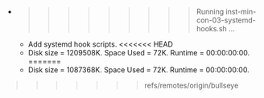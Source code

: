 * >>>>>>>>> Running inst-min-con-03-systemd-hooks.sh ...
  * Add systemd hook scripts.
<<<<<<< HEAD
  * Disk size = 1209508K. Space Used = 72K. Runtime = 00:00:00:00.
=======
  * Disk size = 1087368K. Space Used = 72K. Runtime = 00:00:00:00.
>>>>>>> refs/remotes/origin/bullseye
